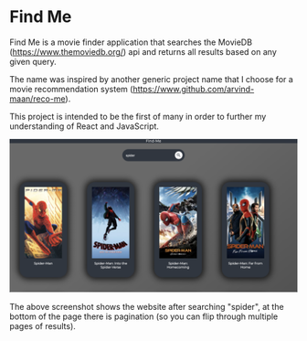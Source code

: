 # Find Me

Find Me is a movie finder application that searches the MovieDB (https://www.themoviedb.org/) api and returns all results based on any given query.

The name was inspired by another generic project name that I choose for a movie recommendation system (https://www.github.com/arvind-maan/reco-me).

This project is intended to be the first of many in order to further my understanding of React and JavaScript.

![website screenshot](screenshots/search-spider.png)

The above screenshot shows the website after searching "spider", at the bottom of the page there is pagination (so you can flip through multiple pages of results).
